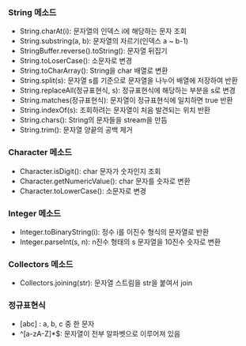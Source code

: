 ### String 메소드
- String.charAt(i): 문자열의 인덱스 i에 해당하는 문자 조회
- String.substring(a, b): 문자열의 자르기(인덱스 a ~ b-1)
- StringBuffer.reverse().toString(): 문자열 뒤집기
- String.toLoserCase(): 소문자로 변경
- String.toCharArray(): String을 char 배열로 변환
- String.split(s): 문자열 s를 기준으로 문자열을 나누어 배열에 저장하여 반환
- String.replaceAll(정규표현식, s): 정규표현식에 해당하는 부분을 s로 변경
- String.matches(정규표현식): 문자열이 정규표현식에 일치하면 true 반환
- String.indexOf(s): 조회하려는 문자열이 처음 발견되는 위치 반환
- String.chars():  String의 문자들을 stream을 만듬
- String.trim(): 문자열 양끝의 공백 제거

### Character 메소드
- Character.isDigit(): char 문자가 숫자인지 조회
- Character.getNumericValue(): char 문자를 숫자로 변환
- Character.toLowerCase(): 소문자로 변경

### Integer 메소드
- Integer.toBinaryString(i): 정수 i를 이진수 형식의 문자열로 반환
- Integer.parseInt(s, n): n진수 형태의 s 문자열을 10진수 숫자로 변환

### Collectors 메소드
- Collectors.joining(str): 문자열 스트림을 str을 붙여서 join

### 정규표현식
- [abc] : a, b, c 중 한 문자
- ^[a-zA-Z]*$: 문자열이 전부 알파벳으로 이루어져 있음
